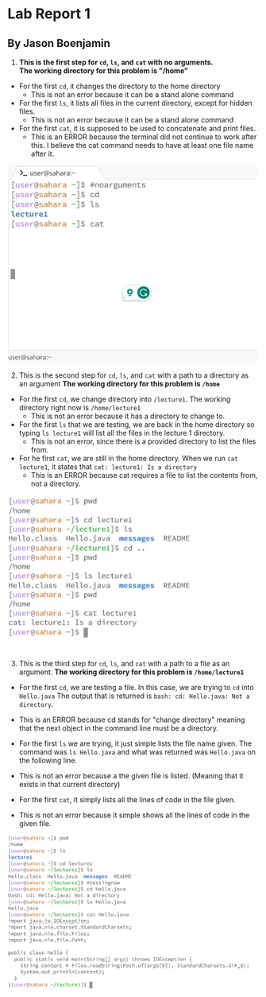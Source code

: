 # Lab Report 1 
## By Jason Boenjamin

1. **This is the first step for `cd`, `ls`, and `cat` with no arguments.**  
**The working directory for this problem is "/home"**

* For the first `cd`, it changes the directory to the home directory
  - This is not an error because it can be a stand alone command
* For the first `ls`, it lists all files in the current directory, except for hidden files.
  - This is not an error because it can be a stand alone command
* For the first `cat`, it is supposed to be used to concatenate and print files.
  - This is an ERROR because the terminal did not continue to work after this. I believe the cat command needs to have at least one file name after it.

![Image](CSE15_Lab1_SC1.jpg)


2. This is the second step for `cd`, `ls`, and `cat` with a path to a directory as an argument
**The working directory for this problem is `/home`**

* For the first `cd`, we change directory into `/lecture1`. The working directory right now is `/home/lecture1`
  - This is not an error because it has a directory to change to.
* For the first `ls` that we are testing, we are back in the home directory so typing `ls lecture1` will list all the files in the lecture 1 directory.
  - This is not an error, since there is a provided directory to list the files from.
* For he first `cat`, we are still in the home directory. When we run `cat lecture1`, it states that `cat: lecture1: Is a directory`
  - This is an ERROR because cat requires a file to list the contents from, not a directory.
  

![Image](CSE15_Lab1_SC2.jpg)

3. This is the third step for `cd`, `ls`, and `cat` with a path to a file as an argument.
**The working directory for this problem is `/home/lecture1`**

* For the first `cd`, we are testing a file. In this case, we are trying to `cd` into `Hello.java` The output that is returned is `bash: cd: Hello.java: Not a directory`.
  
 - This is an ERROR because cd stands for "change directory" meaning that the next object in the command line must be a directory.
   
* For the first `ls` we are trying, it just simple lists the file name given. The command was `ls Hello.java` and what was returned was `Hello.java` on the following line.
  
 - This is not an error because a the given file is listed. (Meaning that it exists in that current directory)

* For the first `cat`, it simply lists all the lines of code in the file given.

 - This is not an error because it simple shows all the lines of code in the given file.

   
![Image](CSE15_Lab1_SC3.jpg)

